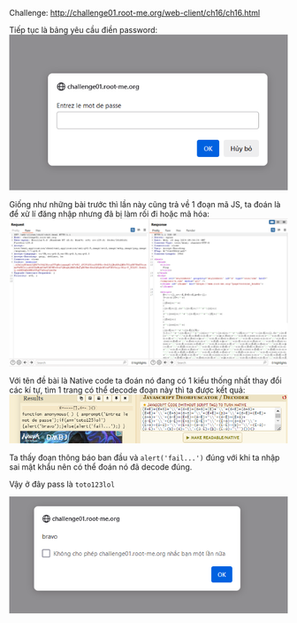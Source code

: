 Challenge: http://challenge01.root-me.org/web-client/ch16/ch16.html

Tiếp tục là bảng yêu cầu điền password:
![alt text](image.png)

Giống như những bài trước thì lần này cũng trả về 1 đoạn mã JS, ta đoán là để xử lí đăng nhập nhưng đã bị làm rối đi hoặc mã hóa: 
![alt text](image-1.png)

Với tên đề bài là Native code ta đoán nó đang có 1 kiểu thống nhất thay đổi các kí tự, tìm 1 trang có thể decode đoạn này thì ta được kết quả: 
![alt text](image-2.png)

Ta thấy đoạn thông báo ban đầu và `alert('fail...')` đúng với khi ta nhập sai mật khẩu nên có thể đoán nó đã decode đúng.

Vậy ở đây pass là `toto123lol`

![alt text](image-3.png)
